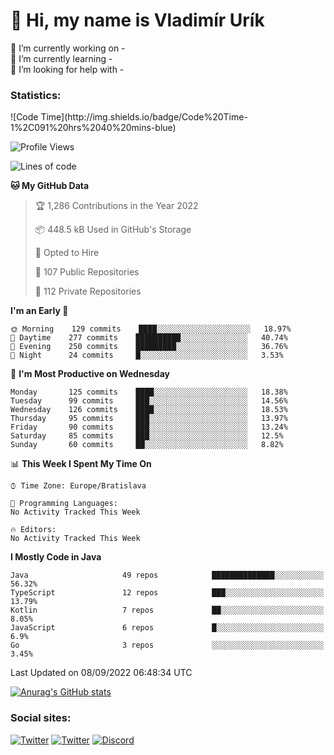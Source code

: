 <h1> 👋 Hi, my name is Vladimír Urík</h1>
<p>
 🔭 I’m currently working on -<br>
 🌱 I’m currently learning -<br>
 🤔 I’m looking for help with -<br>
</p>
<h3>Statistics:</h3>
<!--START_SECTION:waka-->
![Code Time](http://img.shields.io/badge/Code%20Time-1%2C091%20hrs%2040%20mins-blue)

![Profile Views](http://img.shields.io/badge/Profile%20Views-1-blue)

![Lines of code](https://img.shields.io/badge/From%20Hello%20World%20I%27ve%20Written-1%20Million%20lines%20of%20code-blue)

**🐱 My GitHub Data** 

> 🏆 1,286 Contributions in the Year 2022
 > 
> 📦 448.5 kB Used in GitHub's Storage 
 > 
> 💼 Opted to Hire
 > 
> 📜 107 Public Repositories 
 > 
> 🔑 112 Private Repositories  
 > 
**I'm an Early 🐤** 

```text
🌞 Morning    129 commits    ████░░░░░░░░░░░░░░░░░░░░░   18.97% 
🌆 Daytime    277 commits    ██████████░░░░░░░░░░░░░░░   40.74% 
🌃 Evening    250 commits    █████████░░░░░░░░░░░░░░░░   36.76% 
🌙 Night      24 commits     █░░░░░░░░░░░░░░░░░░░░░░░░   3.53%

```
📅 **I'm Most Productive on Wednesday** 

```text
Monday       125 commits    ████░░░░░░░░░░░░░░░░░░░░░   18.38% 
Tuesday      99 commits     ███░░░░░░░░░░░░░░░░░░░░░░   14.56% 
Wednesday    126 commits    ████░░░░░░░░░░░░░░░░░░░░░   18.53% 
Thursday     95 commits     ███░░░░░░░░░░░░░░░░░░░░░░   13.97% 
Friday       90 commits     ███░░░░░░░░░░░░░░░░░░░░░░   13.24% 
Saturday     85 commits     ███░░░░░░░░░░░░░░░░░░░░░░   12.5% 
Sunday       60 commits     ██░░░░░░░░░░░░░░░░░░░░░░░   8.82%

```


📊 **This Week I Spent My Time On** 

```text
⌚︎ Time Zone: Europe/Bratislava

💬 Programming Languages: 
No Activity Tracked This Week

🔥 Editors: 
No Activity Tracked This Week

```

**I Mostly Code in Java** 

```text
Java                     49 repos            ██████████████░░░░░░░░░░░   56.32% 
TypeScript               12 repos            ███░░░░░░░░░░░░░░░░░░░░░░   13.79% 
Kotlin                   7 repos             ██░░░░░░░░░░░░░░░░░░░░░░░   8.05% 
JavaScript               6 repos             █░░░░░░░░░░░░░░░░░░░░░░░░   6.9% 
Go                       3 repos             ░░░░░░░░░░░░░░░░░░░░░░░░░   3.45%

```



 Last Updated on 08/09/2022 06:48:34 UTC
<!--END_SECTION:waka-->

[![Anurag's GitHub stats](https://github-readme-stats.vercel.app/api?username=vladimir-urik)](https://github.com/anuraghazra/github-readme-stats)

<h3>Social sites:</h3>
<p><a href="https://twitter.com/GGGEDR" target="_blank"><img alt="Twitter" src="https://img.shields.io/badge/twitter-%231DA1F2.svg?&style=for-the-badge&logo=twitter&logoColor=white" /></a> <a href="https://www.reddit.com/user/GGGEDR" target="_blank"><img alt="Twitter" src="https://img.shields.io/badge/reddit-%23FE6262.svg?&style=for-the-badge&logo=reddit&logoColor=white" /></a> <a href="https://discord.com/users/535708984959827978" target="_blank"><img alt="Discord" src="https://img.shields.io/badge/discord-%235865f2.svg?&style=for-the-badge&logo=discord&logoColor=white" />
</p>
